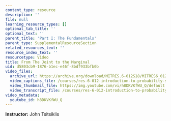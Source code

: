 ```yaml
---
content_type: resource
description: ''
file: null
learning_resource_types: []
optional_tab_title: ''
optional_text: ''
parent_title: 'Part I: The Fundamentals'
parent_type: SupplementalResourceSection
related_resources_text: ''
resource_index_text: ''
resourcetype: Video
title: From The Joint to the Marginal
uid: d5803cb9-1876-b1ec-e46f-8bdf933bfb0b
video_files:
  archive_url: https://archive.org/download/MITRES.6-012S18/MITRES6_012S18_L09-08_300k.mp4
  video_captions_file: /courses/res-6-012-introduction-to-probability-spring-2018/76fdd61a87585829bc4f57c2be343431_h8DKVKfWU_Q.vtt
  video_thumbnail_file: https://img.youtube.com/vi/h8DKVKfWU_Q/default.jpg
  video_transcript_file: /courses/res-6-012-introduction-to-probability-spring-2018/b65c2eceda1f15e9c3781bd2dec4dec0_h8DKVKfWU_Q.pdf
video_metadata:
  youtube_id: h8DKVKfWU_Q
---
```


**Instructor:** John Tsitsiklis